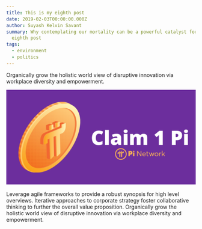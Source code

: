```yaml
---
title: This is my eighth post
date: 2019-02-03T00:00:00.000Z
author: Suyash Kelvin Savant
summary: Why contemplating our mortality can be a powerful catalyst for change
  eighth post
tags:
  - environment
  - politics
---
```

Organically grow the holistic world view of disruptive innovation via workplace diversity and empowerment.

![A sample inlined image](/static/img/pi.png)

Leverage agile frameworks to provide a robust synopsis for high level overviews. Iterative approaches to corporate strategy foster collaborative thinking to further the overall value proposition. Organically grow the holistic world view of disruptive innovation via workplace diversity and empowerment.